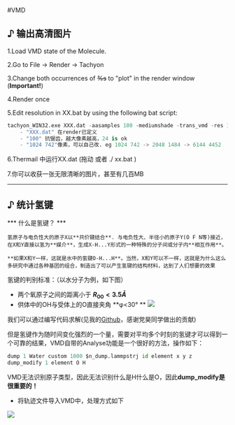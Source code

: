 #VMD

## ♪ 输出高清图片

1.Load VMD state of the Molecule.

2.Go to File -> Render -> Tachyon

3.Change both occurrences of <del>%s</del>  to "plot" in the render window (**Important!**)

4.Render once

5.Edit resolution in XX.bat by using the following bat script:
```python
tachyon_WIN32.exe XXX.dat -aasamples 100 -mediumshade -trans_vmd -res 1024 742 -format BMP -o XXX.png
	- "XXX.dat" 在render已定义
	- "100" 抗锯齿，越大像素越高，24 is ok
	- "1024 742"像素，可以自己改. eg 1024 742 -> 2048 1484 -> 6144 4452
```
6.Thermail 中运行XX.dat  (拖动 或者 ./ xx.bat )
   
7.你可以收获一张无限清晰的图片，甚至有几百MB

---

## ♪ 统计氢键

*** 什么是氢键？ ***

	氢原子与电负性大的原子X以**共价键结合**. 与电负性大、半径小的原子Y(O F N等)接近，在X和Y直接以氢为**媒介**，生成X-H...Y形式的一种特殊的分子间或分子内**相互作用**。 
	
	**如果X和Y一样，这就是水中的氢键O-H...H**。当然，X和Y可以不一样，这就是为什么这么多研究中通过各种基团的组合，制造出了可以产生氢键的结构材料，达到了人们想要的效果
	
氢键的判别标准：（以水分子为例，如下图）
- 两个氧原子之间的距离小于 **$R_{00}<3.5Å$**
- 供体中的OH与受体上的O直接夹角 **φ<30°	**
![](http://astc.syac.xyz/2022/03/13/8b3f4a0296e5d.png)

我们可以通过编写代码求解(见我的[Github](https://github.com/zequnW/HBonds_calculate/tree/master)，感谢党昊同学做出的贡献)

但是氢键作为随时间变化强烈的一个量，需要对平均多个时刻的氢键才可以得到一个可靠的结果，VMD自带的Analyse功能是一个很好的方法，操作如下：

```python
dump 1 Water custom 1000 $n_dump.lammpstrj id element x y z
dump_modify 1 element O H
```
	
VMD无法识别原子类型，因此无法识别什么是H什么是O，因此**dump_modify是很重要的！**

- 将轨迹文件导入VMD中，处理方式如下

![](https://s1.ax1x.com/2022/03/13/bb6Wy4.png)





















<script type="text/javascript" async
  src="https://cdnjs.cloudflare.com/ajax/libs/mathjax/2.7.7/MathJax.js?config=TeX-MML-AM_CHTML">
</script>
<script type="text/x-mathjax-config">
MathJax.Hub.Config({
  tex2jax: {inlineMath: [['$','$'], ['\\(','\\)']]}
});
</script>